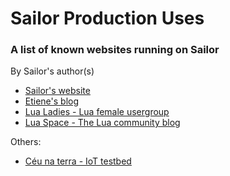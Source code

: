 # Sailor Production Uses
### A list of known websites running on Sailor

By Sailor's author(s)
* [Sailor's website](http://sailorproject.org)
* [Etiene's blog](http://etiene.net)
* [Lua Ladies - Lua female usergroup](http://lualadies.org)
* [Lua Space - The Lua community blog](http://lua.space)

Others: 
* [Céu na terra - IoT testbed](http://ceunaterra.voip.ufrj.br/)
